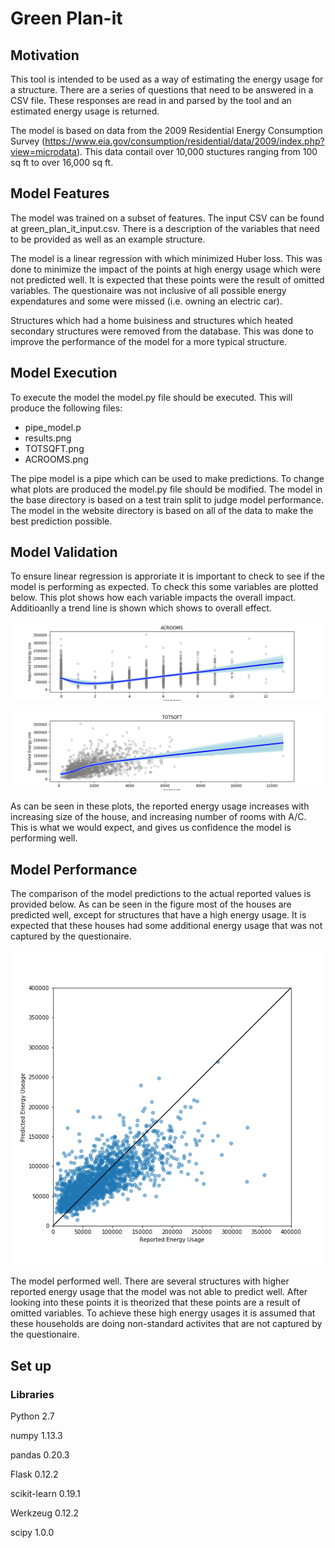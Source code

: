 # Green Plan-it

## Motivation 
This tool is intended to be used as a way of estimating the energy usage for a structure.  There are a series of questions that need to be answered in a CSV file.  These responses are read in and parsed by the tool and an estimated energy usage is returned.

The model is based on data from the 2009 Residential Energy Consumption Survey (https://www.eia.gov/consumption/residential/data/2009/index.php?view=microdata).  This data contail over 10,000 stuctures ranging from 100 sq ft to over 16,000 sq ft. 


## Model Features
The model was trained on a subset of features.  The input CSV can be found at green_plan_it_input.csv.  There is a description of the variables that need to be provided as well as an example structure.

The model is a linear regression with which minimized Huber loss.  This was done to minimize the impact of the points at high energy usage which were not predicted well.  It is expected that these points were the result of omitted variables.  The questionaire was not inclusive of all possible energy expendatures and some were missed (i.e. owning an electric car). 

Structures which had a home buisiness and structures which heated secondary structures were removed from the database.  This was done to improve the performance of the model for a more typical structure.

## Model Execution
To execute the model the model.py file should be executed.  This will produce the following files:
* pipe_model.p
* results.png
* TOTSQFT.png
* ACROOMS.png

The pipe model is a pipe which can be used to make predictions.  To change what plots are produced the model.py file should be modified.  The model in the base directory is based on a test train split to judge model performance.  The model in the website directory is based on all of the data to make the best prediction possible.

## Model Validation
To ensure linear regression is approriate it is important to check to see if the model is performing as expected.  To check this some variables are plotted below.  This plot shows how each variable impacts the overall impact.  Additioanlly a trend line is shown which shows to overall effect.
 
![Green-Plan-It/](images/ACROOMS_univariate.png) 

![Green-Plan-It/](images/TOTSQFT_univariate.png)

As can be seen in these plots, the reported energy usage increases with increasing size of the house, and increasing number of rooms with A/C.  This is what we would expect, and gives us confidence the model is performing well.

## Model Performance
The comparison of the model predictions to the actual reported values is provided below.  As can be seen in the figure most of the houses are predicted well, except for structures that have a high energy usage.  It is expected that these houses had some additional energy usage that was not captured by the questionaire.

![Green-Plan-It/](images/results.png) 

The model performed well.  There are several structures with higher reported energy usage that the model was not able to predict well.  After looking into these points it is theorized that these points are a result of omitted variables.  To achieve these high energy usages it is assumed that these households are doing non-standard activites that are not captured by the questionaire.

## Set up

### Libraries
Python 2.7

numpy 1.13.3

pandas 0.20.3

Flask 0.12.2

scikit-learn 0.19.1

Werkzeug 0.12.2

scipy 1.0.0
